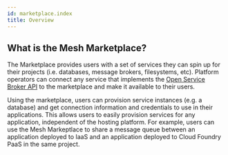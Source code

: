 ```yaml
---
id: marketplace.index
title: Overview
---
```

## What is the Mesh Marketplace?

The Marketplace provides users with a set of services they can spin up for their projects (i.e. databases, message brokers, filesystems, etc). Platform operators can connect any service that implements the [Open Service Broker API](https://www.openservicebrokerapi.org/) to the marketplace and make it available to their users.

Using the marketplace, users can provision service instances (e.g. a database) and get connection information and credentials to use in their applications. This allows users to easily provision services for any application, independent of the hosting platform. For example, users can use the Mesh Markeptlace to share a message queue between an application deployed to IaaS and an application deployed to Cloud Foundry PaaS in the same project.
